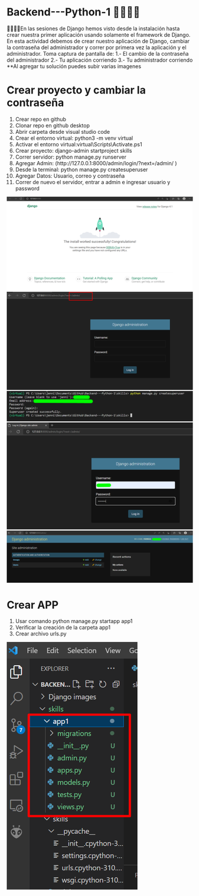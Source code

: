 # Backend---Python-1 🐍👩‍💻💜
🐍👩‍💻💜En las sesiones de Django hemos visto desde la instalación hasta crear nuestra primer aplicación usando solamente el framework de Django.  En esta actividad debemos de crear nuestro aplicación de Django, cambiar la contraseña del administrador y correr por primera vez la aplicación y el administrador.    Toma captura de pantalla de:  1.- El cambio de la contraseña del administrador  2.- Tu aplicación corriendo  3.- Tu administrador corriendo    **Al agregar tu solución puedes subir varias imagenes

# Crear proyecto y cambiar la contraseña 

<ol>
  <li>Crear repo en github</li>
  <li>Clonar repo en github desktop</li>
  <li>Abrir carpeta desde visual studio code</li>
  <li>Crear el entorno virtual: python3 -m venv virtual</li>
  <li>Activar el entorno virtual:virtual\Scripts\Activate.ps1</li>
  <li>Crear proyecto: django-admin startproject skills</li>
  <li>Correr servidor:  python manage.py runserver</li>
  <li>Agregar Admin: (http://127.0.0.1:8000/admin/login/?next=/admin/ )</li>
  <li>Desde la terminal: python manage.py createsuperuser</li>
  <li>Agregar Datos: Usuario, correo y contraseña</li>
  <li>Correr de nuevo el servidor, entrar a admin e ingresar usuario y password</li>
    
  
</ol>

![alt text](https://github.com/ferre55/Backend---Python-1/blob/main/Django%20images/DJANGO_RUNSERVER.png)
![alt text](https://github.com/ferre55/Backend---Python-1/blob/main/Django%20images/admin.png)
![alt text](https://github.com/ferre55/Backend---Python-1/blob/main/Django%20images/super_user_secret.png)
![alt text](https://github.com/ferre55/Backend---Python-1/blob/main/Django%20images/ingresar_admin.png)
![alt text](https://github.com/ferre55/Backend---Python-1/blob/main/Django%20images/django_administration.png)

# Crear APP 

<ol>
  <li>Usar comando python manage.py startapp app1</li>
  <li>Verificar la creación de la carpeta app1</li>
  <li>Crear archivo urls.py</li>
</ol>

![alt text](https://github.com/ferre55/Backend---Python-1/blob/main/Django%20images/app1.png)



